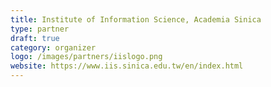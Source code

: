 ```yaml
---
title: Institute of Information Science, Academia Sinica
type: partner
draft: true
category: organizer
logo: /images/partners/iislogo.png
website: https://www.iis.sinica.edu.tw/en/index.html
---
```

